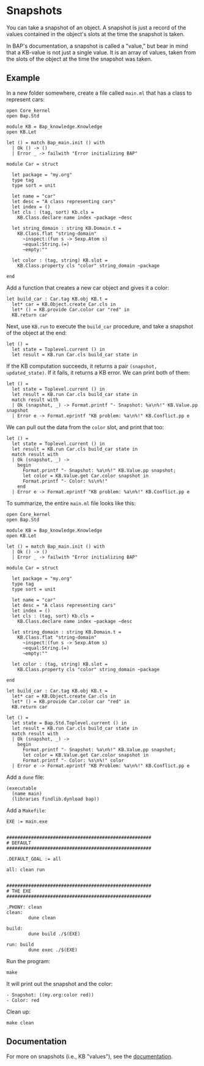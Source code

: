 # Snapshots

You can take a snapshot of an object. A snapshot is just a record of the values contained in the object's slots at the time the snapshot is taken.

In BAP's documentation, a snapshot is called a "value," but bear in mind that a KB-value is not just a single value. It is an array of values, taken from the slots of the object at the time the snapshot was taken.


## Example

In a new folder somewhere, create a file called `main.ml` that has a class to represent cars:

```
open Core_kernel
open Bap.Std

module KB = Bap_knowledge.Knowledge
open KB.Let

let () = match Bap_main.init () with
  | Ok () -> ()
  | Error _ -> failwith "Error initializing BAP"

module Car = struct

  let package = "my.org"
  type tag
  type sort = unit

  let name = "car"
  let desc = "A class representing cars"
  let index = ()
  let cls : (tag, sort) Kb.cls =
    KB.Class.declare name index ~package ~desc

  let string_domain : string KB.Domain.t =
    KB.Class.flat "string-domain"
      ~inspect:(fun s -> Sexp.Atom s)
      ~equal:String.(=)
      ~empty:""

  let color : (tag, string) KB.slot =
    KB.Class.property cls "color" string_domain ~package

end
```

Add a function that creates a new car object and gives it a color:

```
let build_car : Car.tag KB.obj KB.t =
  let* car = KB.Object.create Car.cls in
  let* () = KB.provide Car.color car "red" in
  KB.return car
```

Next, use `KB.run` to execute the `build_car` procedure, and take a snapshot of the object at the end:

```
let () =
  let state = Toplevel.current () in
  let result = KB.run Car.cls build_car state in
```

If the KB computation succeeds, it returns a pair `(snapshot, updated_state)`. If it fails, it returns a KB error. We can print both of them:

```
let () =
  let state = Toplevel.current () in
  let result = KB.run Car.cls build_car state in
  match result with
  | Ok (snapshot, _) -> Format.printf "- Snapshot: %a\n%!" KB.Value.pp snapshot
  | Error e -> Format.eprintf "KB problem: %a\n%!" KB.Conflict.pp e
```

We can pull out the data from the `color` slot, and print that too:

```
let () =
  let state = Toplevel.current () in
  let result = KB.run Car.cls build_car state in
  match result with
  | Ok (snapshot, _) ->
    begin
      Format.printf "- Snapshot: %a\n%!" KB.Value.pp snapshot;
      let color = KB.Value.get Car.color snapshot in
      Format.printf "- Color: %s\n%!"
    end
  | Error e -> Format.eprintf "KB problem: %a\n%!" KB.Conflict.pp e
```

To summarize, the entire `main.ml` file looks like this:

```
open Core_kernel
open Bap.Std

module KB = Bap_knowledge.Knowledge
open KB.Let

let () = match Bap_main.init () with
  | Ok () -> ()
  | Error _ -> failwith "Error initializing BAP"

module Car = struct

  let package = "my.org"
  type tag
  type sort = unit

  let name = "car"
  let desc = "A class representing cars"
  let index = ()
  let cls : (tag, sort) Kb.cls =
    KB.Class.declare name index ~package ~desc

  let string_domain : string KB.Domain.t =
    KB.Class.flat "string-domain"
      ~inspect:(fun s -> Sexp.Atom s)
      ~equal:String.(=)
      ~empty:""

  let color : (tag, string) KB.slot =
    KB.Class.property cls "color" string_domain ~package

end

let build_car : Car.tag KB.obj KB.t =
  let* car = KB.Object.create Car.cls in
  let* () = KB.provide Car.color car "red" in
  KB.return car

let () =
  let state = Bap.Std.Toplevel.current () in
  let result = KB.run Car.cls build_car state in
  match result with
  | Ok (snapshot, _) ->
    begin
      Format.printf "- Snapshot: %a\n%!" KB.Value.pp snapshot;
      let color = KB.Value.get Car.color snapshot in
      Format.printf "- Color: %s\n%!" color
  | Error e -> Format.eprintf "KB Problem: %a\n%!" KB.Conflict.pp e
```

Add a `dune` file:

```
(executable
  (name main)
  (libraries findlib.dynload bap))
```

Add a `Makefile`:

```
EXE := main.exe


#####################################################
# DEFAULT
#####################################################

.DEFAULT_GOAL := all

all: clean run


#####################################################
# THE EXE
#####################################################

.PHONY: clean
clean:
        dune clean

build:
        dune build ./$(EXE)

run: build
        dune exec ./$(EXE)
```

Run the program:

```
make
```

It will print out the snapshot and the color:

```
- Snapshot: ((my.org:color red))
- Color: red
```

Clean up:

```
make clean
```

## Documentation

For more on snapshots (i.e., KB "values"), see the [documentation](https://binaryanalysisplatform.github.io/bap/api/master/bap-knowledge/Bap_knowledge/Knowledge/Value/index.html).
